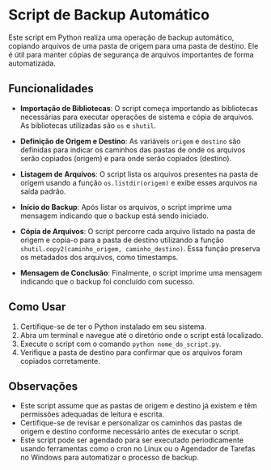 # Script de Backup Automático

Este script em Python realiza uma operação de backup automático, copiando arquivos de uma pasta de origem para uma pasta de destino. Ele é útil para manter cópias de segurança de arquivos importantes de forma automatizada.

## Funcionalidades

- **Importação de Bibliotecas**: O script começa importando as bibliotecas necessárias para executar operações de sistema e cópia de arquivos. As bibliotecas utilizadas são `os` e `shutil`.

- **Definição de Origem e Destino**: As variáveis `origem` e `destino` são definidas para indicar os caminhos das pastas de onde os arquivos serão copiados (origem) e para onde serão copiados (destino).

- **Listagem de Arquivos**: O script lista os arquivos presentes na pasta de origem usando a função `os.listdir(origem)` e exibe esses arquivos na saída padrão.

- **Início do Backup**: Após listar os arquivos, o script imprime uma mensagem indicando que o backup está sendo iniciado.

- **Cópia de Arquivos**: O script percorre cada arquivo listado na pasta de origem e copia-o para a pasta de destino utilizando a função `shutil.copy2(caminho_origem, caminho_destino)`. Essa função preserva os metadados dos arquivos, como timestamps.

- **Mensagem de Conclusão**: Finalmente, o script imprime uma mensagem indicando que o backup foi concluído com sucesso.

## Como Usar

1. Certifique-se de ter o Python instalado em seu sistema.
2. Abra um terminal e navegue até o diretório onde o script está localizado.
3. Execute o script com o comando `python nome_do_script.py`.
4. Verifique a pasta de destino para confirmar que os arquivos foram copiados corretamente.

## Observações

- Este script assume que as pastas de origem e destino já existem e têm permissões adequadas de leitura e escrita.
- Certifique-se de revisar e personalizar os caminhos das pastas de origem e destino conforme necessário antes de executar o script.
- Este script pode ser agendado para ser executado periodicamente usando ferramentas como o cron no Linux ou o Agendador de Tarefas no Windows para automatizar o processo de backup.

